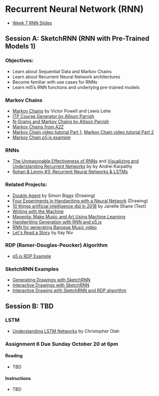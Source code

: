 # Recurrent Neural Network (RNN)

- [Week 7 RNN Slides](https://docs.google.com/presentation/d/1ujIuPSKzeDLK-D6FRJlVHDsMmWU0Sy8RYZ7_kq3FLVA/edit?usp=sharing)

## Session A: SketchRNN (RNN with Pre-Trained Models 1)

### Objectives:

- Learn about Sequential Data and Markov Chains
- Learn about Recurrent Neural Network architectures
- Become familiar with use cases for RNNs
- Learn ml5’s RNN functions and underlying pre-trained models

### Markov Chains

- [Markov Chains](http://setosa.io/blog/2014/07/26/markov-chains/) by Victor Powell and Lewis Lehe
- [ITP Course Generator by Allison Parrish](http://static.decontextualize.com/toys/next_semester)
- [N-Grams and Markov Chains by Allison Parrish](http://www.decontextualize.com/teaching/rwet/n-grams-and-markov-chains/)
- [Markov Chains from A2Z](https://shiffman.net/a2z/markov/)
- [Markov Chain video tutorial Part 1](https://youtu.be/eGFJ8vugIWA), [Markov Chain video tutorial Part 2](https://www.youtube.com/watch?v=9r8CmofnbAQ)
- [Markov Chain p5.js example](https://editor.p5js.org/codingtrain/sketches/AAgqWiJAW)

### RNNs

- [The Unreasonable Effectiveness of RNNs](http://karpathy.github.io/2015/05/21/rnn-effectiveness/) and [Visualizing and Understanding Recurrent Networks](https://skillsmatter.com/skillscasts/6611-visualizing-and-understanding-recurrent-networks) by by Andrei Karpathy
- [Rohan & Lenny #3: Recurrent Neural Networks & LSTMs](https://ayearofai.com/rohan-lenny-3-recurrent-neural-networks-10300100899b)

### Related Projects:

- [Double Agent](http://littlepig.org.uk/installations/doubleagent/index.htm) by Simon Biggs (Drawing)
- [Four Experiments in Handwriting with a Neural Network](https://distill.pub/2016/handwriting/) (Drawing)
- [10 things artificial intelligence did in 2018](http://aiweirdness.com/post/181621835642/10-things-artificial-intelligence-did-in-2018) by Janelle Shane (Text)
- [Writing with the Machine](https://www.robinsloan.com/notes/writing-with-the-machine/)
- [Magenta: Make Music and Art Using Machine Learning](https://magenta.tensorflow.org/)
- [Handwriting Generation with RNN and p5.js](http://blog.otoro.net/2017/01/01/recurrent-neural-network-artist/)
- [RNN for generating Baroque Music video](https://www.youtube.com/watch?v=SacogDL_4JU)
- [Let's Read a Story](https://medium.com/ml5js/lets-read-a-story-talking-to-books-using-semantic-similarity-f283168b4264) by Itay Niv

### RDP (Ramer-Douglas-Peucker) Algorithm

- [p5.js RDP Example](https://editor.p5js.org/codingtrain/sketches/SQjSugKn6)

### SketchRNN Examples

- [Generating Drawings with SketchRNN](https://editor.p5js.org/ml5/sketches/SketchRNN_basic)
- [Interactive Drawings with SketchRNN](https://editor.p5js.org/ml5/sketches/SketchRNN_interactive)
- [Interactive Drawing with SketchRNN and RDP algorithm](https://editor.p5js.org/ima_ml/sketches/fMg0FmkED)

## Session B: TBD

### LSTM

- [Understanding LSTM Networks](http://colah.github.io/posts/2015-08-Understanding-LSTMs/) by Christopher Olah

### Assignment 6 Due Sunday October 20 at 6pm

#### Reading

- TBD

#### Instructions

- TBD
